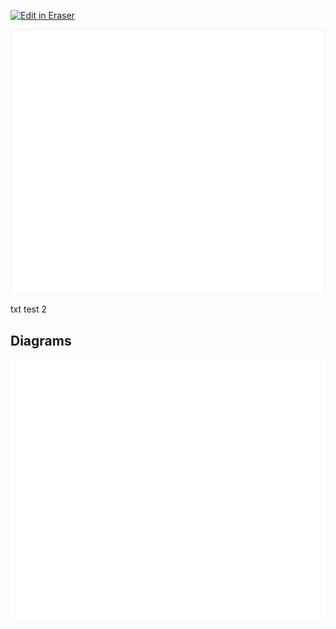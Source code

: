 <p><a target="_blank" href="https://eraser-qa.web.app/workspace/kaluo6NRFTo77Q2tvE2x" id="edit-in-eraser-github-link"><img alt="Edit in Eraser" src="https://firebasestorage.googleapis.com/v0/b/second-petal-295822.appspot.com/o/images%2Fgithub%2FOpen%20in%20Eraser.svg?alt=media&amp;token=968381c8-a7e7-472a-8ed6-4a6626da5501"></a></p>

![SEq deg](/.eraser/kaluo6NRFTo77Q2tvE2x___Qxtsss9kS8O75Kn5SgLmGHQrrkC2___---figure---drqGgvuQgT39agzkKoQZF---figure---con2kklBrkUqIiNuRtDttg.png "SEq deg")

txt test 2


<!-- eraser-additional-content -->
## Diagrams
<!-- eraser-additional-files -->
<a href="/README-sequence-diagram-1.eraserdiagram" data-element-id="utLSy5F5wkvOkuQyojae0"><img src="/.eraser/kaluo6NRFTo77Q2tvE2x___Qxtsss9kS8O75Kn5SgLmGHQrrkC2___---diagram----b9ff8ff96807345e69b6d13413d95ec6.png" alt="" data-element-id="utLSy5F5wkvOkuQyojae0" /></a>
<!-- end-eraser-additional-files -->
<!-- end-eraser-additional-content -->
<!--- Eraser file: https://eraser-qa.web.app/workspace/kaluo6NRFTo77Q2tvE2x --->